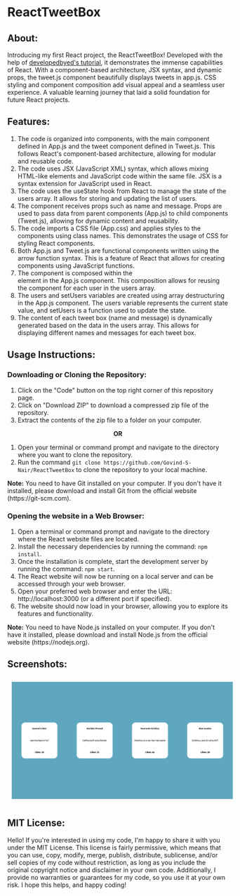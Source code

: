 # ReactTweetBox

## About:
Introducing my first React project, the ReactTweetBox! Developed with the help of <a href="https://youtu.be/dGcsHMXbSOA">developedbyed's tutorial</a>, it demonstrates the immense capabilities of React. With a component-based architecture, JSX syntax, and dynamic props, the tweet.js component beautifully displays tweets in app.js. CSS styling and component composition add visual appeal and a seamless user experience. A valuable learning journey that laid a solid foundation for future React projects.

## Features:
1. The code is organized into components, with the main component defined in App.js and the tweet component defined in Tweet.js. This follows React's component-based architecture, allowing for modular and reusable code.
2. The code uses JSX (JavaScript XML) syntax, which allows mixing HTML-like elements and JavaScript code within the same file. JSX is a syntax extension for JavaScript used in React.
3. The code uses the useState hook from React to manage the state of the users array. It allows for storing and updating the list of users. 
4. The <Tweet> component receives props such as name and message. Props are used to pass data from parent components (App.js) to child components (Tweet.js), allowing for dynamic content and reusability.
5. The code imports a CSS file (App.css) and applies styles to the components using class names. This demonstrates the usage of CSS for styling React components.
6. Both App.js and Tweet.js are functional components written using the arrow function syntax. This is a feature of React that allows for creating components using JavaScript functions.
7. The <Tweet> component is composed within the <div> element in the App.js component. This composition allows for reusing the <Tweet> component for each user in the users array.
8. The users and setUsers variables are created using array destructuring in the App.js component. The users variable represents the current state value, and setUsers is a function used to update the state.
9. The content of each tweet box (name and message) is dynamically generated based on the data in the users array. This allows for displaying different names and messages for each tweet box.

## Usage Instructions:

### Downloading or Cloning the Repository:
1. Click on the "Code" button on the top right corner of this repository page.
2. Click on "Download ZIP" to download a compressed zip file of the repository.
3. Extract the contents of the zip file to a folder on your computer.

<p align="center"><b> OR </b></p>

1. Open your terminal or command prompt and navigate to the directory where you want to clone the repository.
2. Run the command `git clone https://github.com/Govind-S-Nair/ReactTweetBox` to clone the repository to your local machine.
<p><b>Note:</b> You need to have Git installed on your computer. If you don't have it installed, please download and install Git from the official website (https://git-scm.com).</p>

### Opening the website in a Web Browser:
1. Open a terminal or command prompt and navigate to the directory where the React website files are located.
2. Install the necessary dependencies by running the command: `npm install`.
3. Once the installation is complete, start the development server by running the command: `npm start`.
4. The React website will now be running on a local server and can be accessed through your web browser.
5. Open your preferred web browser and enter the URL: http://localhost:3000 (or a different port if specified).
6. The website should now load in your browser, allowing you to explore its features and functionality.
<p><b>Note:</b> You need to have Node.js installed on your computer. If you don't have it installed, please download and install Node.js from the official website (https://nodejs.org).</p>

## Screenshots: 
<img style="margin: 10px" src="https://github.com/Govind-S-Nair/ReactTweetBox/blob/master/images/projectreact.png" alt="ReactTweetBox"/>

## MIT License: 
Hello! If you're interested in using my code, I'm happy to share it with you under the MIT License. This license is fairly permissive, which means that you can use, copy, modify, merge, publish, distribute, sublicense, and/or sell copies of my code without restriction, as long as you include the original copyright notice and disclaimer in your own code. Additionally, I provide no warranties or guarantees for my code, so you use it at your own risk. I hope this helps, and happy coding!

